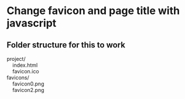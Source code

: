 # Change favicon and page title with javascript

## Folder structure for this to work

project/\
&nbsp;&nbsp;&nbsp;&nbsp;index.html\
&nbsp;&nbsp;&nbsp;&nbsp;favicon.ico\
favicons/\
&nbsp;&nbsp;&nbsp;&nbsp;favicon0.png\
&nbsp;&nbsp;&nbsp;&nbsp;favicon2.png
